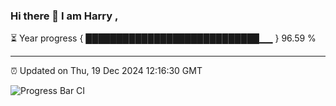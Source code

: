 ### Hi there 👋 I am Harry , 

⏳ Year progress { ████████████████████████████▁▁ } 96.59 %

---

⏰ Updated on Thu, 19 Dec 2024 12:16:30 GMT

![Progress Bar CI](https://github.com/duykhang68/duykhang68/workflows/Progress%20Bar%20CI/badge.svg)
